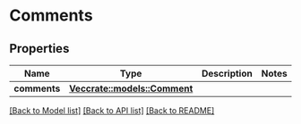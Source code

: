 # Comments

## Properties

Name | Type | Description | Notes
------------ | ------------- | ------------- | -------------
**comments** | [**Vec<crate::models::Comment>**](Comment.md) |  | 

[[Back to Model list]](../README.md#documentation-for-models) [[Back to API list]](../README.md#documentation-for-api-endpoints) [[Back to README]](../README.md)


